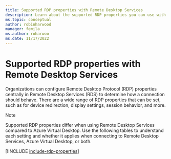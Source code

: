 ```yaml
---
title: Supported RDP properties with Remote Desktop Services
description: Learn about the supported RDP properties you can use with Remote Desktop Services
ms.topic: conceptual
author: robinharwood
manager: femila
ms.author: roharwoo
ms.date: 11/17/2022
---
```


# Supported RDP properties with Remote Desktop Services

Organizations can configure Remote Desktop Protocol (RDP) properties centrally in Remote Desktop
Services (RDS) to determine how a connection should behave. There are a wide range of RDP properties
that can be set, such as for device redirection, display settings, session behavior, and more.

> [!NOTE]
> Supported RDP properties differ when using Remote Desktop
> Services compared to Azure Virtual Desktop. Use the following tables to understand each setting and whether it applies when
> connecting to Remote Desktop Services, Azure Virtual Desktop, or both.

[!INCLUDE [include-rdp-properties](~/_azuredocs/articles/virtual-desktop/includes/include-rdp-properties.md)]
